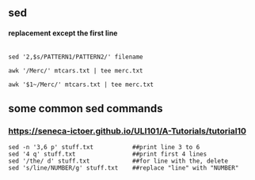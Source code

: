 ## sed

#### replacement except the first line
```

sed '2,$s/PATTERN1/PATTERN2/' filename

awk '/Merc/' mtcars.txt | tee merc.txt

awk '$1~/Merc/' mtcars.txt | tee merc.txt

```


## some common sed commands
### https://seneca-ictoer.github.io/ULI101/A-Tutorials/tutorial10
```
sed -n '3,6 p' stuff.txt           ##print line 3 to 6
sed '4 q' stuff.txt                ##print first 4 lines
sed '/the/ d' stuff.txt            ##for line with the, delete
sed 's/line/NUMBER/g' stuff.txt    ##replace "line" with "NUMBER"
```